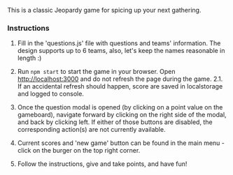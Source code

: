 This is a classic Jeopardy game for spicing up your next gathering.

### Instructions

1. Fill in the 'questions.js' file with questions and teams' information. The design supports up to 6 teams, also, let's keep the names reasonable in length :)

2. Run `npm start` to start the game in your browser. Open [http://localhost:3000](http://localhost:3000) and do not refresh the page during the game.
   2.1. If an accidental refresh should happen, score are saved in localstorage and logged to console.

3. Once the question modal is opened (by clicking on a point value on the gameboard), navigate forward by clicking on the right side of the modal, and back by clicking left. If either of those buttons are disabled, the corresponding action(s) are not currently available.

4. Current scores and 'new game' button can be found in the main menu - click on the burger on the top right corner.

5. Follow the instructions, give and take points, and have fun!
